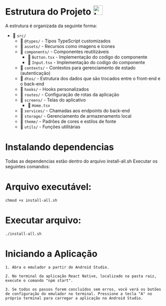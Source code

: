 # Estrutura do Projeto <img src="https://upload.wikimedia.org/wikipedia/commons/a/a7/React-icon.svg" alt="Logo do React Native" width="30" height="30">

A estrutura é organizada da seguinte forma:

- :file_folder: `src/`
  - :file_folder: `@types/`              - Tipos TypeScript customizados
  - :file_folder: `assets/`              - Recursos como imagens e ícones
  - :file_folder: `components/`          - Componentes reutilizáveis
      - :file_folder: `Button.tsx`  - Implementação do codigo do componente
      - :file_folder: `Input.tsx`  - Implementação do codigo do componente
  - :file_folder: `contexts/`            - Contextos para gerenciamento de estado (autenticação)
  - :file_folder: `dtos/`                - Estrutura dos dados que são trocados entre o front-end e o back-end
  - :file_folder: `hooks/`               - Hooks personalizados
  - :file_folder: `routes/`              - Configuração de rotas da aplicação
  - :file_folder: `screens/`             - Telas do aplicativo
      - :file_folder: `Home.tsx`
  - :file_folder: `services/`            - Chamadas aos endpoints do back-end
  - :file_folder: `storage/`             - Gerenciamento de armazenamento local
  - :file_folder: `theme/`               - Padrões de cores e estilos de fonte
  - :file_folder: `utils/`               - Funções utilitárias


# Instalando dependencias
Todas as dependencias estão dentro do arquivo install-all.sh
Executar os seguintes comandos:
# Arquivo executável:
	chmod +x install-all.sh

# Executar arquivo:
	./install-all.sh


# Iniciando a Aplicação
	1. Abra o emulador a partir do Android Studio.

	2. No terminal da aplicação React Native, localizado na pasta raiz, execute o comando "npm start".

	3. Se todos os passos forem concluídos sem erros, você verá os botões de configuração do emulador no terminal. Pressione a tecla "A" no próprio terminal para carregar a aplicação no Android Studio.
